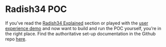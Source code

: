 # Radish34 POC

If you’ve read the [Radish34 Explained](radish34-explained.md) section or played with the [user experience demo](radish34-interactive-demo.md) and now want to build and run the POC yourself, you’re in the right place. Find the authoritative set-up documentation in the Github repo [here](https://github.com/ethereum-oasis/baseline/tree/master/examples/radish34).

